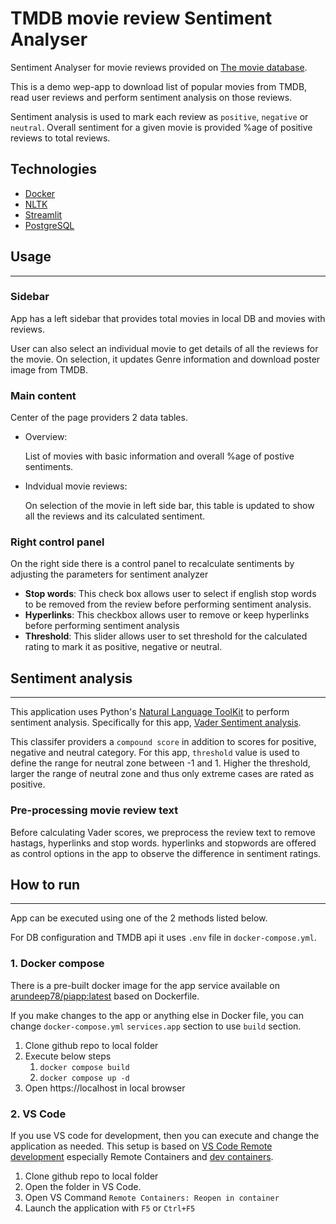 # TMDB movie review Sentiment Analyser

Sentiment Analyser for movie reviews provided on [The movie database](https://www.themoviedb.org/). 


This is a demo wep-app to download list of popular movies from TMDB, read user reviews and perform sentiment analysis on those reviews.

Sentiment analysis is used to mark each review as `positive`, `negative` or `neutral`. Overall sentiment for a given movie is provided %age of positive reviews to total reviews.

## Technologies

- [Docker](https://www.docker.com/)
- [NLTK](https://www.nltk.org/)
- [Streamlit](https://streamlit.io/)
- [PostgreSQL](https://hub.docker.com/_/postgres/)

## Usage

---

### Sidebar

App has a left sidebar that provides total movies in local DB and movies with reviews.

User can also select an individual movie to get details of all the reviews for the movie. On selection, it updates Genre information and download poster image from TMDB.

### Main content

Center of the page providers 2 data tables.

- Overview:

    List of movies with basic information and overall %age of postive sentiments.
- Indvidual movie reviews:

    On selection of the movie in left side bar, this table is updated to show all the reviews and its calculated sentiment.

### Right control panel

On the right side there is a control panel to recalculate sentiments by adjusting the parameters for sentiment analyzer

- **Stop words**:
        This check box allows user to select if english stop words to be removed from the review before performing sentiment analysis.
- **Hyperlinks**:
        This checkbox allows user to remove or keep hyperlinks before performing sentiment analysis
- **Threshold**:
        This slider allows user to set threshold for the calculated rating to mark it as positive, negative or neutral.

## Sentiment analysis

---
This application uses Python's [Natural Language ToolKit](https://www.nltk.org/) to perform sentiment analysis. Specifically for this app, [Vader Sentiment analysis](https://github.com/cjhutto/vaderSentiment).

This classifer providers a `compound score` in addition to scores for positive, negative and neutral category. For this app, `threshold` value is used to define the range for neutral zone between -1 and 1. Higher the threshold, larger the range of neutral zone and thus only extreme cases are rated as positive.

### Pre-processing movie review text

Before calculating Vader scores, we preprocess the review text to remove hastags, hyperlinks and stop words. hyperlinks and stopwords are offered as control options in the app to observe the difference in sentiment ratings.

## How to run

---

App can be executed using one of the 2 methods listed below. 

For DB configuration and TMDB api it uses `.env` file in `docker-compose.yml`.
 
### 1. Docker compose

There is a pre-built docker image for the app service available on [arundeep78/piapp:latest](https://hub.docker.com/r/arundeep78/piapp) based on Dockerfile.

If you make changes to the app or anything else in Docker file, you can change `docker-compose.yml` `services.app` section to use `build` section.

1. Clone github repo to local folder
2. Execute below steps 
   1. `docker compose build`
   2. `docker compose up -d`
3. Open https://localhost in local browser

### 2. VS Code

If you use VS code for development, then you can execute and change the application as needed. This setup is based on [VS Code Remote development](https://code.visualstudio.com/docs/remote/remote-overview) especially Remote Containers and [dev containers](https://code.visualstudio.com/docs/remote/containers-tutorial).

1. Clone github repo to local folder
2. Open the folder in VS Code.
3. Open VS Command `Remote Containers: Reopen in container`
4. Launch the application with `F5` or `Ctrl+F5`

